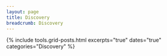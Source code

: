 ```yaml
---
layout: page
title: Discovery
breadcrumb: Discovery
---
```


{% include  tools.grid-posts.html
            excerpts="true" 
            dates="true"
            categories="Discovery"
%}